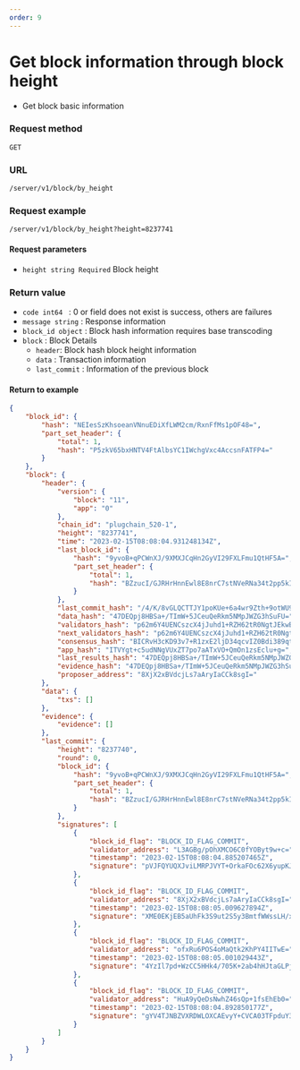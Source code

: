 ```yaml
---
order: 9
---
```


# Get block information through block height

- Get block basic information

### Request method
`GET`

### URL
`/server/v1/block/by_height`

### Request example

```
/server/v1/block/by_height?height=8237741
```


#### Request parameters
- `height string Required` Block height

### Return value
- `code int64 `  : 0 or field does not exist is success, others are failures
- `message string` : Response information
- `block_id object` : Block hash information requires base transcoding
- `block` : Block Details
    - `header`: Block hash block height information
    - `data` : Transaction information
    - `last_commit` : Information of the previous block

#### Return to example
```json
{
    "block_id": {
        "hash": "NEIesSzKhsoeanVNnuEDiXfLWM2cm/RxnFfMs1pOF48=",
        "part_set_header": {
            "total": 1,
            "hash": "P5zkV65bxHNTV4FtAlbsYC1IWchgVxc4AccsnFATFP4="
        }
    },
    "block": {
        "header": {
            "version": {
                "block": "11",
                "app": "0"
            },
            "chain_id": "plugchain_520-1",
            "height": "8237741",
            "time": "2023-02-15T08:08:04.931248134Z",
            "last_block_id": {
                "hash": "9yvoB+qPCWnXJ/9XMXJCqHn2GyVI29FXLFmu1QtHF5A=",
                "part_set_header": {
                    "total": 1,
                    "hash": "BZzucI/GJRHrHnnEwl8E8nrC7stNVeRNa34t2pp5kI0="
                }
            },
            "last_commit_hash": "/4/K/8vGLQCTTJY1poKUe+6a4wr9Zth+9otWU9s2V/o=",
            "data_hash": "47DEQpj8HBSa+/TImW+5JCeuQeRkm5NMpJWZG3hSuFU=",
            "validators_hash": "p62m6Y4UENCszcX4jJuhd1+RZH62tR0NgtJEkwBb26s=",
            "next_validators_hash": "p62m6Y4UENCszcX4jJuhd1+RZH62tR0NgtJEkwBb26s=",
            "consensus_hash": "BICRvH3cKD93v7+R1zxE2ljD34qcvIZ0Bdi389qtoi8=",
            "app_hash": "ITVYgt+c5udNNgVUxZT7po7aATxVO+QmOn1zsEclu+g=",
            "last_results_hash": "47DEQpj8HBSa+/TImW+5JCeuQeRkm5NMpJWZG3hSuFU=",
            "evidence_hash": "47DEQpj8HBSa+/TImW+5JCeuQeRkm5NMpJWZG3hSuFU=",
            "proposer_address": "8XjX2xBVdcjLs7aAryIaCCk8sgI="
        },
        "data": {
            "txs": []
        },
        "evidence": {
            "evidence": []
        },
        "last_commit": {
            "height": "8237740",
            "round": 0,
            "block_id": {
                "hash": "9yvoB+qPCWnXJ/9XMXJCqHn2GyVI29FXLFmu1QtHF5A=",
                "part_set_header": {
                    "total": 1,
                    "hash": "BZzucI/GJRHrHnnEwl8E8nrC7stNVeRNa34t2pp5kI0="
                }
            },
            "signatures": [
                {
                    "block_id_flag": "BLOCK_ID_FLAG_COMMIT",
                    "validator_address": "L3AGBg/pOhXMCO6C0fYOByt9w+c=",
                    "timestamp": "2023-02-15T08:08:04.885207465Z",
                    "signature": "pVJFQYUQXJviLMRPJVYT+OrkaFOc62X6yupKJriOCNlFKUZ04C3iyBySGdONbvDejv1a/P8E6fAC6kSDw7uWDw=="
                },
                {
                    "block_id_flag": "BLOCK_ID_FLAG_COMMIT",
                    "validator_address": "8XjX2xBVdcjLs7aAryIaCCk8sgI=",
                    "timestamp": "2023-02-15T08:08:05.009627894Z",
                    "signature": "XME0EKjEB5aUhFk3S9ut2S5y3BmtfWWssLH/x03/dFCxsrd85zb6BUokhrlAEDcJMCq4guWtT1eG3+CMxT3NBg=="
                },
                {
                    "block_id_flag": "BLOCK_ID_FLAG_COMMIT",
                    "validator_address": "ofxRu6POS4oMaQtk2KhPY4IITwE=",
                    "timestamp": "2023-02-15T08:08:05.001029443Z",
                    "signature": "4YzIl7pd+WzCC5HHk4/705K+2ab4hHJtaGLPjEx0se5aNpLF5q+SRJnd/lv6j9u9zc1Q0EfbyXHrpgZWs0LDDQ=="
                },
                {
                    "block_id_flag": "BLOCK_ID_FLAG_COMMIT",
                    "validator_address": "HuA9yQeDsNwhZ46sQp+1fsEhEb0=",
                    "timestamp": "2023-02-15T08:08:04.892850177Z",
                    "signature": "gYV4TJNBZVXRDWLOXCAEvyY+CVCA03TFpduY3WbushpwSsDuokC8vMpvNQEy232zHteG84R5FJofcTNj/41zCg=="
                }
            ]
        }
    }
}
```